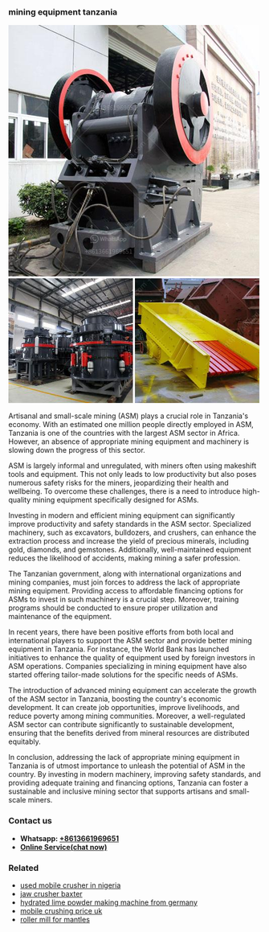 <h3>mining equipment tanzania</h3><img src='1703042234.jpg' alt=''><p>Artisanal and small-scale mining (ASM) plays a crucial role in Tanzania's economy. With an estimated one million people directly employed in ASM, Tanzania is one of the countries with the largest ASM sector in Africa. However, an absence of appropriate mining equipment and machinery is slowing down the progress of this sector.</p><p>ASM is largely informal and unregulated, with miners often using makeshift tools and equipment. This not only leads to low productivity but also poses numerous safety risks for the miners, jeopardizing their health and wellbeing. To overcome these challenges, there is a need to introduce high-quality mining equipment specifically designed for ASMs.</p><p>Investing in modern and efficient mining equipment can significantly improve productivity and safety standards in the ASM sector. Specialized machinery, such as excavators, bulldozers, and crushers, can enhance the extraction process and increase the yield of precious minerals, including gold, diamonds, and gemstones. Additionally, well-maintained equipment reduces the likelihood of accidents, making mining a safer profession.</p><p>The Tanzanian government, along with international organizations and mining companies, must join forces to address the lack of appropriate mining equipment. Providing access to affordable financing options for ASMs to invest in such machinery is a crucial step. Moreover, training programs should be conducted to ensure proper utilization and maintenance of the equipment.</p><p>In recent years, there have been positive efforts from both local and international players to support the ASM sector and provide better mining equipment in Tanzania. For instance, the World Bank has launched initiatives to enhance the quality of equipment used by foreign investors in ASM operations. Companies specializing in mining equipment have also started offering tailor-made solutions for the specific needs of ASMs.</p><p>The introduction of advanced mining equipment can accelerate the growth of the ASM sector in Tanzania, boosting the country's economic development. It can create job opportunities, improve livelihoods, and reduce poverty among mining communities. Moreover, a well-regulated ASM sector can contribute significantly to sustainable development, ensuring that the benefits derived from mineral resources are distributed equitably.</p><p>In conclusion, addressing the lack of appropriate mining equipment in Tanzania is of utmost importance to unleash the potential of ASM in the country. By investing in modern machinery, improving safety standards, and providing adequate training and financing options, Tanzania can foster a sustainable and inclusive mining sector that supports artisans and small-scale miners.</p><h3>Contact us</h3><ul><li><strong>Whatsapp:&nbsp;<a href="https://wa.me/8613661969651">+8613661969651</a></strong></li><li><a href="https://swt.shibang-china.com/?git&amp;zhl&amp;mining equipment tanzania"><strong>Online Service(chat now)</strong></a></li></ul><h3>Related</h3><ul><li><a href='used mobile crusher in nigeria.md'>used mobile crusher in nigeria</a></li><li><a href='jaw crusher baxter.md'>jaw crusher baxter</a></li><li><a href='hydrated lime powder making machine from germany.md'>hydrated lime powder making machine from germany</a></li><li><a href='mobile crushing price uk.md'>mobile crushing price uk</a></li><li><a href='roller mill for mantles.md'>roller mill for mantles</a></li></ul>